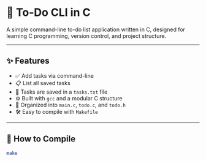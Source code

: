 # 🧠 To-Do CLI in C

A simple command-line to-do list application written in C, designed for learning C programming, version control, and project structure.

---

## ✨ Features

- ✅ Add tasks via command-line
- 📋 List all saved tasks
- 💾 Tasks are saved in a `tasks.txt` file
- ⚙️ Built with `gcc` and a modular C structure
- 📂 Organized into `main.c`, `todo.c`, and `todo.h`
- 🛠 Easy to compile with `Makefile`

---

## 🚀 How to Compile

```bash
make

